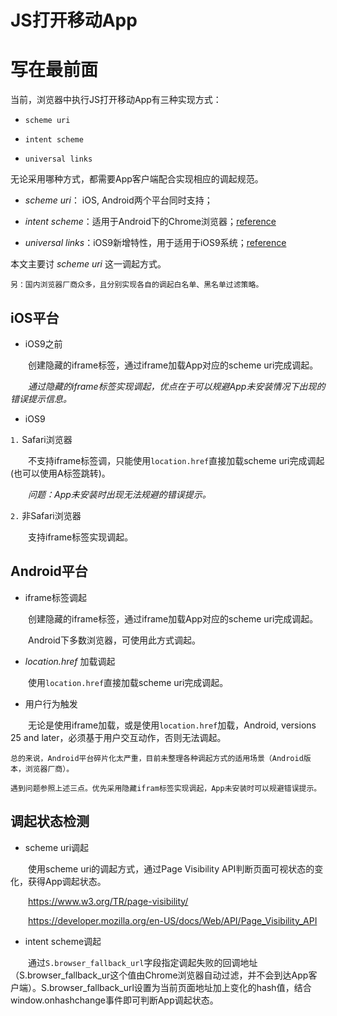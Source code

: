 # JS打开移动App #


# 写在最前面 #

当前，浏览器中执行JS打开移动App有三种实现方式：

- `scheme uri`

- `intent scheme`

- `universal links`

无论采用哪种方式，都需要App客户端配合实现相应的调起规范。

+ *scheme uri*： iOS, Android两个平台同时支持；

+ *intent scheme*：适用于Android下的Chrome浏览器；[reference](https://developer.chrome.com/multidevice/android/intents)

+ *universal links*：iOS9新增特性，用于适用于iOS9系统；[reference](https://developer.apple.com/library/prerelease/ios/documentation/General/Conceptual/AppSearch/UniversalLinks.html#//apple_ref/doc/uid/TP40016308-CH12)

本文主要讨 *scheme uri* 这一调起方式。

    另：国内浏览器厂商众多，且分别实现各自的调起白名单、黑名单过滤策略。



## iOS平台 ##

- iOS9之前

&emsp;&emsp;创建隐藏的iframe标签，通过iframe加载App对应的scheme uri完成调起。

&emsp;&emsp;*通过隐藏的iframe标签实现调起，优点在于可以规避App未安装情况下出现的错误提示信息。*

- iOS9

`1.` Safari浏览器

&emsp;&emsp;不支持iframe标签调，只能使用`location.href`直接加载scheme uri完成调起(也可以使用A标签跳转)。

&emsp;&emsp;*问题：App未安装时出现无法规避的错误提示。*

`2.` 非Safari浏览器

&emsp;&emsp;支持iframe标签实现调起。


## Android平台 ##

- iframe标签调起

&emsp;&emsp;创建隐藏的iframe标签，通过iframe加载App对应的scheme uri完成调起。

&emsp;&emsp;Android下多数浏览器，可使用此方式调起。

- *location.href* 加载调起

&emsp;&emsp;使用`location.href`直接加载scheme uri完成调起。


- 用户行为触发

&emsp;&emsp;无论是使用iframe加载，或是使用`location.href`加载，Android, versions 25 and later，必须基于用户交互动作，否则无法调起。

    总的来说，Android平台碎片化太严重，目前未整理各种调起方式的适用场景（Android版本，浏览器厂商）。
    
    遇到问题参照上述三点。优先采用隐藏ifram标签实现调起，App未安装时可以规避错误提示。


## 调起状态检测 ##

- scheme uri调起

&emsp;&emsp;使用scheme uri的调起方式，通过Page Visibility API判断页面可视状态的变化，获得App调起状态。

&emsp;&emsp;<https://www.w3.org/TR/page-visibility/>

&emsp;&emsp;<https://developer.mozilla.org/en-US/docs/Web/API/Page_Visibility_API>

- intent scheme调起

&emsp;&emsp;通过`S.browser_fallback_url`字段指定调起失败的回调地址（S.browser_fallback_ur这个值由Chrome浏览器自动过滤，并不会到达App客户端）。S.browser_fallback_url设置为当前页面地址加上变化的hash值，结合window.onhashchange事件即可判断App调起状态。


